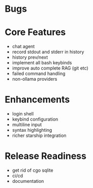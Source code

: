 # Bugs

# Core Features

- chat agent
- record stdout and stderr in history
- history prev/next
- implement all bash keybinds
- improve auto complete RAG (git etc)
- failed command handling
- non-ollama providers

# Enhancements

- login shell
- keybind configuration
- multiline input
- syntax highlighting
- richer starship integration

# Release Readiness

- get rid of cgo sqlite
- ci/cd
- documentation
